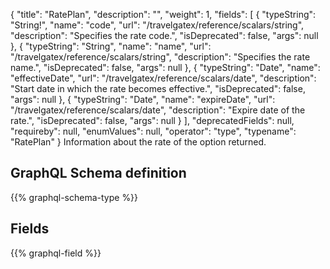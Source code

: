 {
  "title": "RatePlan",
  "description": "",
  "weight": 1,
  "fields": [
    {
      "typeString": "String!",
      "name": "code",
      "url": "/travelgatex/reference/scalars/string",
      "description": "Specifies the rate code.",
      "isDeprecated": false,
      "args": null
    },
    {
      "typeString": "String",
      "name": "name",
      "url": "/travelgatex/reference/scalars/string",
      "description": "Specifies the rate name.",
      "isDeprecated": false,
      "args": null
    },
    {
      "typeString": "Date",
      "name": "effectiveDate",
      "url": "/travelgatex/reference/scalars/date",
      "description": "Start date in which the rate becomes effective.",
      "isDeprecated": false,
      "args": null
    },
    {
      "typeString": "Date",
      "name": "expireDate",
      "url": "/travelgatex/reference/scalars/date",
      "description": "Expire date of the rate.",
      "isDeprecated": false,
      "args": null
    }
  ],
  "deprecatedFields": null,
  "requireby": null,
  "enumValues": null,
  "operator": "type",
  "typename": "RatePlan"
}
Information about the rate of the option returned.
## GraphQL Schema definition

{{% graphql-schema-type %}}

## Fields

{{% graphql-field %}}
